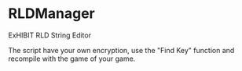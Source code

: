 # RLDManager
ExHIBIT RLD String Editor

The script have your own encryption, use the "Find Key" function and recompile with the game of your game.

